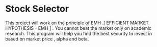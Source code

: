 Stock Selector 
==============

This project will work on the principle of EMH .[ EFFICIENT MARKET HYPOTHESIS - EMH ] . You cannot beat the market only on academic research. This program will help you find the best security to invest in based on market price , alpha and beta. 
